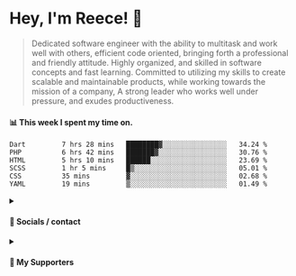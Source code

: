 # Hey, I'm Reece! 👋

> Dedicated software engineer with the ability to multitask and work well with others, efficient code oriented, bringing forth a professional and friendly attitude. Highly organized, and skilled in software concepts and fast learning. Committed to utilizing my skills to create scalable and maintainable products, while working towards the mission of a company, A strong leader who works well under pressure, and exudes productiveness.

#### 📊 This week I spent my time on.
<!--START_SECTION:waka-->

```text
Dart         7 hrs 28 mins   ████████▓░░░░░░░░░░░░░░░░   34.24 %
PHP          6 hrs 42 mins   ███████▓░░░░░░░░░░░░░░░░░   30.76 %
HTML         5 hrs 10 mins   ██████░░░░░░░░░░░░░░░░░░░   23.69 %
SCSS         1 hr 5 mins     █▒░░░░░░░░░░░░░░░░░░░░░░░   05.01 %
CSS          35 mins         ▓░░░░░░░░░░░░░░░░░░░░░░░░   02.68 %
YAML         19 mins         ▒░░░░░░░░░░░░░░░░░░░░░░░░   01.49 %
```

<!--END_SECTION:waka-->

<details> 
	<summary><h4>🔗 Socials / contact</h4></summary>
	<ul>
    		<li> <a href="https://www.linkedin.com/in/notreeceharris/">Linkedin</a> </li>
		<li> <a href="https://twitter.com/N0tReeceHarris">Twitter</a> </li>
		<li> <a href="https://gist.github.com/NotReeceHarris">Gist</a> </li>
		<li> <a href="mailto:reeceharris@email.com">Email</a> </li>
		<li> <a href="https://github.com/sponsors/NotReeceHarris">Sponsor Me</a> </li>
	</ul>
</details>

<details> 
	<summary><h4>💖 My Supporters</h4></summary>
	<ul>
    		<li> <a href="https://github.com/ImKyleJK">/ImKyleJK</a> </li>
	</ul>
</details>
